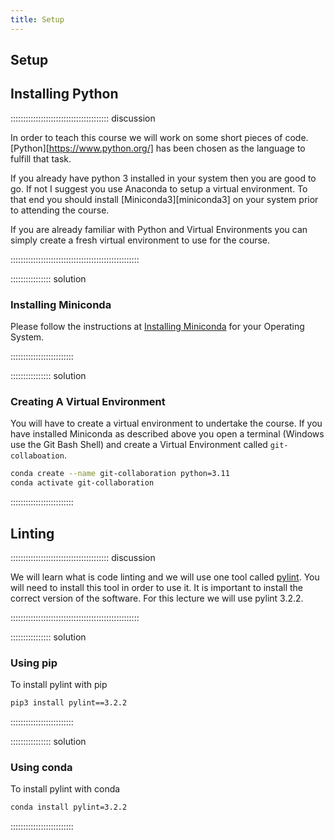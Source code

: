 ```yaml
---
title: Setup
---
```


## Setup

## Installing Python

::::::::::::::::::::::::::::::::::::::: discussion

In order to teach this course we will work on some short pieces of code. [Python][https://www.python.org/] has been chosen as the language to fulfill that task. 

If you already have python 3 installed in your system then you are good to go. If not I suggest you use Anaconda to setup a virtual environment. To that end you should install [Miniconda3][miniconda3] on your system prior to
attending the course.

If you are already familiar with Python and Virtual Environments you can simply create a fresh virtual environment to
use for the course.

:::::::::::::::::::::::::::::::::::::::::::::::::::

:::::::::::::::: solution

### Installing Miniconda

Please follow the instructions at [Installing Miniconda](https://docs.anaconda.com/free/miniconda/miniconda-install/)
for your Operating System.

:::::::::::::::::::::::::

:::::::::::::::: solution

### Creating A Virtual Environment

You will have to create a virtual environment to undertake the course. If you have installed Miniconda as described
above you open a terminal (Windows use the Git Bash Shell) and create a Virtual Environment called `git-collaboation`.

``` bash
conda create --name git-collaboration python=3.11
conda activate git-collaboration
```

:::::::::::::::::::::::::



## Linting

::::::::::::::::::::::::::::::::::::::: discussion

We will learn what is code linting and we will use one tool called [pylint](https://www.pylint.org/). You will need to install this tool in order to use it. It is important to install the correct version of the software. For this lecture we will use pylint 3.2.2.

:::::::::::::::::::::::::::::::::::::::::::::::::::

:::::::::::::::: solution

### Using pip

To install pylint with pip

``` bash
pip3 install pylint==3.2.2
```

:::::::::::::::::::::::::



:::::::::::::::: solution

### Using conda

To install pylint with conda

``` bash
conda install pylint=3.2.2
```

:::::::::::::::::::::::::
